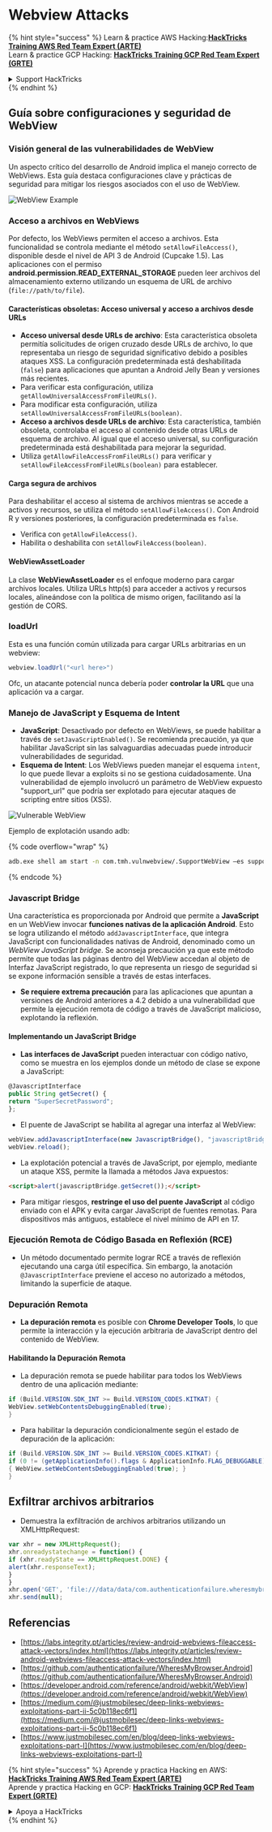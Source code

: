 # Webview Attacks

{% hint style="success" %}
Learn & practice AWS Hacking:<img src="/.gitbook/assets/arte.png" alt="" data-size="line">[**HackTricks Training AWS Red Team Expert (ARTE)**](https://training.hacktricks.xyz/courses/arte)<img src="/.gitbook/assets/arte.png" alt="" data-size="line">\
Learn & practice GCP Hacking: <img src="/.gitbook/assets/grte.png" alt="" data-size="line">[**HackTricks Training GCP Red Team Expert (GRTE)**<img src="/.gitbook/assets/grte.png" alt="" data-size="line">](https://training.hacktricks.xyz/courses/grte)

<details>

<summary>Support HackTricks</summary>

* Check the [**subscription plans**](https://github.com/sponsors/carlospolop)!
* **Join the** 💬 [**Discord group**](https://discord.gg/hRep4RUj7f) or the [**telegram group**](https://t.me/peass) or **follow** us on **Twitter** 🐦 [**@hacktricks\_live**](https://twitter.com/hacktricks\_live)**.**
* **Share hacking tricks by submitting PRs to the** [**HackTricks**](https://github.com/carlospolop/hacktricks) and [**HackTricks Cloud**](https://github.com/carlospolop/hacktricks-cloud) github repos.

</details>
{% endhint %}

## Guía sobre configuraciones y seguridad de WebView

### Visión general de las vulnerabilidades de WebView

Un aspecto crítico del desarrollo de Android implica el manejo correcto de WebViews. Esta guía destaca configuraciones clave y prácticas de seguridad para mitigar los riesgos asociados con el uso de WebView.

![WebView Example](<../../.gitbook/assets/image (1190).png>)

### **Acceso a archivos en WebViews**

Por defecto, los WebViews permiten el acceso a archivos. Esta funcionalidad se controla mediante el método `setAllowFileAccess()`, disponible desde el nivel de API 3 de Android (Cupcake 1.5). Las aplicaciones con el permiso **android.permission.READ\_EXTERNAL\_STORAGE** pueden leer archivos del almacenamiento externo utilizando un esquema de URL de archivo (`file://path/to/file`).

#### **Características obsoletas: Acceso universal y acceso a archivos desde URLs**

* **Acceso universal desde URLs de archivo**: Esta característica obsoleta permitía solicitudes de origen cruzado desde URLs de archivo, lo que representaba un riesgo de seguridad significativo debido a posibles ataques XSS. La configuración predeterminada está deshabilitada (`false`) para aplicaciones que apuntan a Android Jelly Bean y versiones más recientes.
* Para verificar esta configuración, utiliza `getAllowUniversalAccessFromFileURLs()`.
* Para modificar esta configuración, utiliza `setAllowUniversalAccessFromFileURLs(boolean)`.
* **Acceso a archivos desde URLs de archivo**: Esta característica, también obsoleta, controlaba el acceso al contenido desde otras URLs de esquema de archivo. Al igual que el acceso universal, su configuración predeterminada está deshabilitada para mejorar la seguridad.
* Utiliza `getAllowFileAccessFromFileURLs()` para verificar y `setAllowFileAccessFromFileURLs(boolean)` para establecer.

#### **Carga segura de archivos**

Para deshabilitar el acceso al sistema de archivos mientras se accede a activos y recursos, se utiliza el método `setAllowFileAccess()`. Con Android R y versiones posteriores, la configuración predeterminada es `false`.

* Verifica con `getAllowFileAccess()`.
* Habilita o deshabilita con `setAllowFileAccess(boolean)`.

#### **WebViewAssetLoader**

La clase **WebViewAssetLoader** es el enfoque moderno para cargar archivos locales. Utiliza URLs http(s) para acceder a activos y recursos locales, alineándose con la política de mismo origen, facilitando así la gestión de CORS.

### loadUrl

Esta es una función común utilizada para cargar URLs arbitrarias en un webview:
```java
webview.loadUrl("<url here>")
```
Ofc, un atacante potencial nunca debería poder **controlar la URL** que una aplicación va a cargar.

### **Manejo de JavaScript y Esquema de Intent**

* **JavaScript**: Desactivado por defecto en WebViews, se puede habilitar a través de `setJavaScriptEnabled()`. Se recomienda precaución, ya que habilitar JavaScript sin las salvaguardias adecuadas puede introducir vulnerabilidades de seguridad.
* **Esquema de Intent**: Los WebViews pueden manejar el esquema `intent`, lo que puede llevar a exploits si no se gestiona cuidadosamente. Una vulnerabilidad de ejemplo involucró un parámetro de WebView expuesto "support\_url" que podría ser explotado para ejecutar ataques de scripting entre sitios (XSS).

![Vulnerable WebView](<../../.gitbook/assets/image (1191).png>)

Ejemplo de explotación usando adb:

{% code overflow="wrap" %}
```bash
adb.exe shell am start -n com.tmh.vulnwebview/.SupportWebView –es support_url "https://example.com/xss.html"
```
{% endcode %}

### Javascript Bridge

Una característica es proporcionada por Android que permite a **JavaScript** en un WebView invocar **funciones nativas de la aplicación Android**. Esto se logra utilizando el método `addJavascriptInterface`, que integra JavaScript con funcionalidades nativas de Android, denominado como un _WebView JavaScript bridge_. Se aconseja precaución ya que este método permite que todas las páginas dentro del WebView accedan al objeto de Interfaz JavaScript registrado, lo que representa un riesgo de seguridad si se expone información sensible a través de estas interfaces.

* **Se requiere extrema precaución** para las aplicaciones que apuntan a versiones de Android anteriores a 4.2 debido a una vulnerabilidad que permite la ejecución remota de código a través de JavaScript malicioso, explotando la reflexión.

#### Implementando un JavaScript Bridge

* **Las interfaces de JavaScript** pueden interactuar con código nativo, como se muestra en los ejemplos donde un método de clase se expone a JavaScript:
```javascript
@JavascriptInterface
public String getSecret() {
return "SuperSecretPassword";
};
```
* El puente de JavaScript se habilita al agregar una interfaz al WebView:
```javascript
webView.addJavascriptInterface(new JavascriptBridge(), "javascriptBridge");
webView.reload();
```
* La explotación potencial a través de JavaScript, por ejemplo, mediante un ataque XSS, permite la llamada a métodos Java expuestos:
```html
<script>alert(javascriptBridge.getSecret());</script>
```
* Para mitigar riesgos, **restringe el uso del puente JavaScript** al código enviado con el APK y evita cargar JavaScript de fuentes remotas. Para dispositivos más antiguos, establece el nivel mínimo de API en 17.

### Ejecución Remota de Código Basada en Reflexión (RCE)

* Un método documentado permite lograr RCE a través de reflexión ejecutando una carga útil específica. Sin embargo, la anotación `@JavascriptInterface` previene el acceso no autorizado a métodos, limitando la superficie de ataque.

### Depuración Remota

* **La depuración remota** es posible con **Chrome Developer Tools**, lo que permite la interacción y la ejecución arbitraria de JavaScript dentro del contenido de WebView.

#### Habilitando la Depuración Remota

* La depuración remota se puede habilitar para todos los WebViews dentro de una aplicación mediante:
```java
if (Build.VERSION.SDK_INT >= Build.VERSION_CODES.KITKAT) {
WebView.setWebContentsDebuggingEnabled(true);
}
```
* Para habilitar la depuración condicionalmente según el estado de depuración de la aplicación:
```java
if (Build.VERSION.SDK_INT >= Build.VERSION_CODES.KITKAT) {
if (0 != (getApplicationInfo().flags & ApplicationInfo.FLAG_DEBUGGABLE))
{ WebView.setWebContentsDebuggingEnabled(true); }
}
```
## Exfiltrar archivos arbitrarios

* Demuestra la exfiltración de archivos arbitrarios utilizando un XMLHttpRequest:
```javascript
var xhr = new XMLHttpRequest();
xhr.onreadystatechange = function() {
if (xhr.readyState == XMLHttpRequest.DONE) {
alert(xhr.responseText);
}
}
xhr.open('GET', 'file:///data/data/com.authenticationfailure.wheresmybrowser/databases/super_secret.db', true);
xhr.send(null);
```
## Referencias

* [https://labs.integrity.pt/articles/review-android-webviews-fileaccess-attack-vectors/index.html](https://labs.integrity.pt/articles/review-android-webviews-fileaccess-attack-vectors/index.html)
* [https://github.com/authenticationfailure/WheresMyBrowser.Android](https://github.com/authenticationfailure/WheresMyBrowser.Android)
* [https://developer.android.com/reference/android/webkit/WebView](https://developer.android.com/reference/android/webkit/WebView)
* [https://medium.com/@justmobilesec/deep-links-webviews-exploitations-part-ii-5c0b118ec6f1](https://medium.com/@justmobilesec/deep-links-webviews-exploitations-part-ii-5c0b118ec6f1)
* [https://www.justmobilesec.com/en/blog/deep-links-webviews-exploitations-part-I](https://www.justmobilesec.com/en/blog/deep-links-webviews-exploitations-part-I)

{% hint style="success" %}
Aprende y practica Hacking en AWS:<img src="/.gitbook/assets/arte.png" alt="" data-size="line">[**HackTricks Training AWS Red Team Expert (ARTE)**](https://training.hacktricks.xyz/courses/arte)<img src="/.gitbook/assets/arte.png" alt="" data-size="line">\
Aprende y practica Hacking en GCP: <img src="/.gitbook/assets/grte.png" alt="" data-size="line">[**HackTricks Training GCP Red Team Expert (GRTE)**<img src="/.gitbook/assets/grte.png" alt="" data-size="line">](https://training.hacktricks.xyz/courses/grte)

<details>

<summary>Apoya a HackTricks</summary>

* Revisa los [**planes de suscripción**](https://github.com/sponsors/carlospolop)!
* **Únete al** 💬 [**grupo de Discord**](https://discord.gg/hRep4RUj7f) o al [**grupo de telegram**](https://t.me/peass) o **síguenos** en **Twitter** 🐦 [**@hacktricks\_live**](https://twitter.com/hacktricks\_live)**.**
* **Comparte trucos de hacking enviando PRs a los** [**HackTricks**](https://github.com/carlospolop/hacktricks) y [**HackTricks Cloud**](https://github.com/carlospolop/hacktricks-cloud) repositorios de github.

</details>
{% endhint %}
